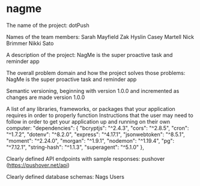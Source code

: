 # nagme

The name of the project: 
    dotPush

Names of the team members:
    Sarah Mayfield
    Zak Hyslin
    Casey Martell
    Nick Brimmer
    Nikki Sato

A description of the project:
    NagMe is the super proactive task and reminder app

The overall problem domain and how the project solves those problems:
    NagMe is the super proactive task and reminder app

Semantic versioning, beginning with version 1.0.0 and incremented as changes are made
    version 1.0.0

A list of any libraries, frameworks, or packages that your application requires in order to properly function
Instructions that the user may need to follow in order to get your application up and running on their own computer: 
    "dependencies": {
        "bcryptjs": "^2.4.3",
        "cors": "^2.8.5",
        "cron": "^1.7.2",
        "dotenv": "^8.2.0",
        "express": "^4.17.1",
        "jsonwebtoken": "^8.5.1",
        "moment": "^2.24.0",
        "morgan": "^1.9.1",
        "nodemon": "^1.19.4",
        "pg": "^7.12.1",
        "string-hash": "^1.1.3",
        "superagent": "^5.1.0"
    },

Clearly defined API endpoints with sample responses:
    pushover (https://pushover.net/api)
    
Clearly defined database schemas:
    Nags
    Users 